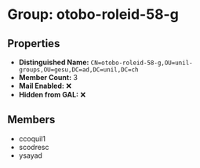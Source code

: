 # Group: otobo-roleid-58-g

## Properties

- **Distinguished Name:** `CN=otobo-roleid-58-g,OU=unil-groups,OU=gesu,DC=ad,DC=unil,DC=ch`
- **Member Count:** 3
- **Mail Enabled:** ❌
- **Hidden from GAL:** ❌

## Members

- ccoquil1
- scodresc
- ysayad
